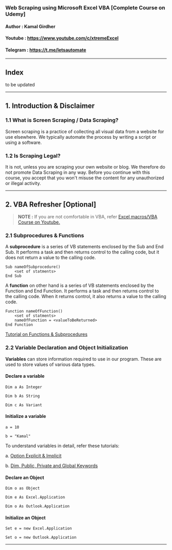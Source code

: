 ### Web Scraping using Microsoft Excel VBA [Complete Course on Udemy]

#### Author : Kamal Girdher
#### Youtube : https://www.youtube.com/c/xtremeExcel
#### Telegram : https://t.me/letsautomate

--------------------------------------------------------------------------

## Index

 to be updated

--------------------------------------------------------------------------
## 1. Introduction & Disclaimer

### 1.1 What is Screen Scraping / Data Scraping?

Screen scraping is a practice of collecting all visual data from a website for use elsewhere. We typically automate the process by writing a script or using a software.

### 1.2 Is Scraping Legal?

It is not, unless you are scraping your own website or blog. We therefore do not promote Data Scraping in any way. Before you continue with this course, you accept that you won't misuse the content for any unauthorized or illegal activity.

--------------------------------------------------------------------------

## 2. VBA Refresher [Optional]

> **NOTE :** If you are not comfortable in VBA, refer [Excel macros/VBA Course on Youtube.](https://www.youtube.com/watch?v=dYHgr2murPk&list=PL1R_HJw0CDYKjmUxI3IKyuJcIKnWHVcuj)

### 2.1 Subprocedures & Functions

A **subprocedure** is a series of VB statements enclosed by the Sub and End Sub. It performs a task and then returns control to the calling code, but it does not return a value to the calling code.

```vba
Sub nameOfSubprocedure()
	<set of statments>
End Sub
```

A **function** on other hand is a series of VB statements enclosed by the Function and End Function. It performs a task and then returns control to the calling code. When it returns control, it also returns a value to the calling code.

```vba
Function nameOfFunction()
	<set of statments>
	nameOfFunction = <valueToBeReturned>
End Function
```

[Tutorial on Functions & Subprocedures](https://www.youtube.com/watch?v=1KDdu4BOZSA&list=PL1R_HJw0CDYKjmUxI3IKyuJcIKnWHVcuj&index=7&t=0s)


### 2.2 Variable Declaration and Object Initialization

**Variables** can store information required to use in our program. These are used to store values of various data types.

#### Declare a variable
```vba
Dim a As Integer

Dim b As String

Dim c As Variant
```

#### Initialize a variable
```vba
a = 10

b = "Kamal"
```

To understand variables in detail, refer these tutorials:

a. [Option Explicit & Implicit](https://www.youtube.com/watch?v=mojNkrnt_YA&list=PL1R_HJw0CDYKjmUxI3IKyuJcIKnWHVcuj&index=5&t=0s)

b. [Dim, Public, Private and Global Keywords](https://www.youtube.com/watch?v=33JmyY83IpA&list=PL1R_HJw0CDYKjmUxI3IKyuJcIKnWHVcuj&index=6&t=5s)


#### Declare an Object
```vba
Dim o as Object

Dim e As Excel.Application

Dim o As Outlook.Application
```

#### Initialize an Object
```vba
Set e = new Excel.Application

Set o = new Outlook.Application
```
--------------------------------------------------------------------------